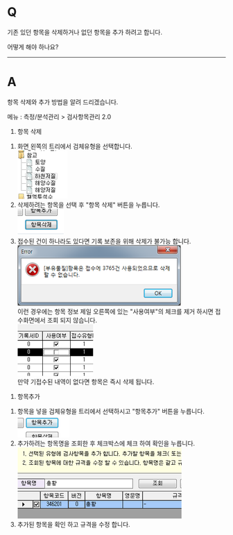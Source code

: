 # Q

기존 있던 항목을 삭제하거나 없던 항목을 추가 하려고 합니다.

어떻게 해야 하나요?

***
# A
항목 삭제와 추가 방법을 알려 드리겠습니다.  

메뉴 : 측정/분석관리 > 검사항목관리 2.0  

1. 항목 삭제  
1) 화면 왼쪽의 트리에서 검체유형을 선택합니다.  
![](/assets/faq/004-04/01이미지_1.png)  
2) 삭제하려는 항목을 선택 후 "항목 삭제" 버튼을 누릅니다.  
![](/assets/faq/004-04/02이미지_4.png)  
3) 접수된 건이 하나라도 있다면 기록 보존을 위해 삭제가 불가능 합니다.  
![](/assets/faq/004-04/03이미지_3.png)  
이런 경우에는 항목 정보 제일 오른쪽에 있는 "사용여부"의 체크를 제거 하시면 접수화면에서 조회 되지 않습니다.  
![](/assets/faq/004-04/04이미지_5.png)  
만약 기접수된 내역이 없다면 항목은 즉시 삭제 됩니다.  
1. 항목추가  
1) 항목을 넣을 검체유형을 트리에서 선택하시고 "항목추가" 버튼을 누릅니다.  
![](/assets/faq/004-04/05이미지_6.png)  
2) 추가하려는 항목명을 조회한 후 체크박스에 체크 하여 확인을 누릅니다.  
![](/assets/faq/004-04/06이미지_7.png)  
3) 추가된 항목을 확인 하고 규격을 수정 합니다.
